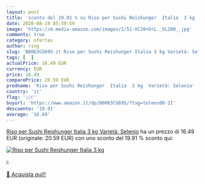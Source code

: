 ```yaml
---
layout: post
title: 'sconto del 19.91 % su Riso per Sushi Reishunger  Italia  3 kg   '
date: 2020-08-19 05:59:59
image: 'https://m.media-amazon.com/images/I/51-XC38+UrL._SL200_.jpg'
comments: true
category: ofertas
author: ring
slug: 'B0063CG69S-it Riso per Sushi Reishunger Italia 3 kg Varietà: Selenio'
tags: [  ]
actualPrice: 16.49 EUR
currency: EUR
price: 16.49
comparePrice: 20.59 EUR
prodname: 'Riso per Sushi Reishunger  Italia  3 kg  Varietà: Selenio'
country: 'it'
flag: '🇮🇹'
buyurl: 'https://www.amazon.it/dp/B0063CG69S/?tag=tolees00-21'
descuento: '19.91'
average: '16.49'
---
```


[Riso per Sushi Reishunger  Italia  3 kg  Varietà: Selenio](https://www.amazon.it/dp/B0063CG69S/?tag=tolees00-21) ha un prezzo di 16.49 EUR (originale: 20.59 EUR) con uno sconto del 19.91 % sconto qui:

[![Riso per Sushi Reishunger  Italia  3 kg ](https://m.media-amazon.com/images/I/51-XC38+UrL._SL200_.jpg)](https://www.amazon.it/dp/B0063CG69S/?tag=tolees00-21)

ℹ️:


[🛒 Acquista qui!!](https://www.amazon.it/dp/B0063CG69S/?tag=tolees00-21)
